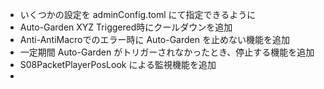 - いくつかの設定を adminConfig.toml にて指定できるように
- Auto-Garden XYZ Triggered時にクールダウンを追加
- Anti-AntiMacroでのエラー時に Auto-Garden を止めない機能を追加
- 一定期間 Auto-Garden がトリガーされなかったとき、停止する機能を追加
- S08PacketPlayerPosLook による監視機能を追加
- 